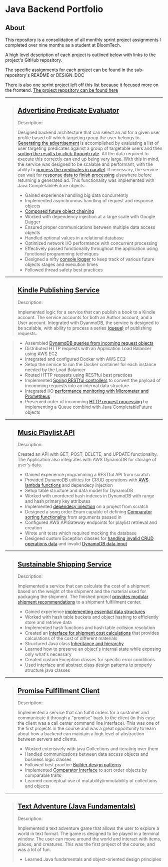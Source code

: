 # Java Backend Portfolio

## About
This repository is a consolidation of all monthly sprint project assignments I completed over nine months as a student at BloomTech.

A high level description of each project is outlined below with links to the project's GitHub repository.

The specific assignments for each project can be found in the sub-repository's README or DESIGN_DOC

There is also one sprint project left off this list because it focused more on the frontend. [The project repository can be found here](https://github.com/Celtics-Engine/Celtics-Frontend)

---

> ## [Advertising Predicate Evaluator](https://github.com/grauulzz/advertising-predicate-evaluator)
> Description: 
>
> Designed backend architecture that can select an ad for a given user profile based off which targeting group the user belongs to. [Generating the advertisement](https://github.com/grauulzz/advertising-predicate-evaluator/blob/f91d927fd28b98daf0a15633fac92b733453eabb/src/com/amazon/ata/advertising/service/businesslogic/AdvertisementSelectionLogic.java#L80-L97) is accomplished by evaluating a list of user targeting predicates against a group of targetable users and then [sorting the results by click-through rate](https://github.com/grauulzz/advertising-predicate-evaluator/blob/f91d927fd28b98daf0a15633fac92b733453eabb/src/com/amazon/ata/advertising/service/businesslogic/AdvertisementSelectionLogic.java#L45-L51). All the data required to execute this correctly can end up being very large. With this in mind, the service was designed to be scalable and performant, with the ability to [process the predicates in parallel](https://github.com/grauulzz/advertising-predicate-evaluator/blob/f91d927fd28b98daf0a15633fac92b733453eabb/src/com/amazon/ata/advertising/service/targeting/TargetingEvaluator.java#L24). If necessary, the service can wait for [response data to finish processing](https://github.com/grauulzz/advertising-predicate-evaluator/blob/f91d927fd28b98daf0a15633fac92b733453eabb/src/com/amazon/ata/advertising/service/activity/GenerateAdActivity.java#L44-L56) elsewhere before returning a generated ad. This functionality was implemented with Java CompletableFuture objects.
>
> - Gained experience handling big data concurrently
> - Implemented asynchronous handling of request and response objects
> - [Composed future object chaining](https://github.com/grauulzz/advertising-predicate-evaluator/blob/f91d927fd28b98daf0a15633fac92b733453eabb/src/com/amazon/ata/advertising/service/future/FutureUtils.java#L49)
> - Worked with dependency injection at a large scale with Google Dagger
> - Ensured proper communications between multiple data access objects
> - Handled optional values in a relational database 
> - Optimized network I/O performance with concurrent processing 
> - Effectively passed functionality throughout the application using functional programming techniques 
> - Designed a nifty [console logger](https://github.com/grauulzz/advertising-predicate-evaluator/blob/f91d927fd28b98daf0a15633fac92b733453eabb/src/com/amazon/ata/advertising/service/future/FutureUtils.java#L64) to keep track of various future objects stages and execution times
> - Followed thread safety best practices 

---

> ## [Kindle Publishing Service](https://github.com/grauulzz/kindle-publishing-service) 
> Description:
>
> Implemented logic for a service that can publish a book to a Kindle account. The service accounts for both an Author account, and a User account. Integrated with DyanmoDB, the service is designed to be scalable, with ability to process a series [(queue)](https://github.com/grauulzz/kindle-publishing-service/blob/3e738c21bc4b11d13e42cc527f0e67632a500c28/src/com/amazon/ata/kindlepublishingservice/publishing/BookPublishingManager.java#L8-L44) of publishing requests.

> - Assembled [DynamoDB queries from incoming request objects](https://github.com/grauulzz/kindle-publishing-service/blob/3e738c21bc4b11d13e42cc527f0e67632a500c28/src/com/amazon/ata/kindlepublishingservice/activity/SubmitBookForPublishingActivity.java#L53-L82)
> - Distributed HTTP requests with an Application Load Balancer using AWS EC2
> - Integrated and configured Docker with AWS EC2  
> - Setup the service to run the Docker container for each instance needed by the Load Balancer
> - Routed HTTP requests using RESTful best practices
> - Implemented [Spring RESTful controllers](https://github.com/grauulzz/kindle-publishing-service/blob/3e738c21bc4b11d13e42cc527f0e67632a500c28/src/com/amazon/ata/kindlepublishingservice/controllers/Controller.java#L32) to convert the payload of incomming requests into an internal data structure 
> - Integrated I/O [performance monitoring with Micrometer and Prometheus](https://github.com/grauulzz/kindle-publishing-service/blob/3e738c21bc4b11d13e42cc527f0e67632a500c28/src/com/amazon/ata/kindlepublishingservice/controllers/Controller.java#L36-L47)
> - Preserved order of incomming [HTTP request processing](https://github.com/grauulzz/kindle-publishing-service/blob/3e738c21bc4b11d13e42cc527f0e67632a500c28/src/com/amazon/ata/kindlepublishingservice/publishing/BookPublishTask.java#L47-L93) by implementing a Queue combind with Java CompletableFuture objects 
>

---

> ## [Music Playlist API](https://github.com/grauulzz/music-playlist-api) 
> Description:
>
> Created an API with GET, POST, DELETE, and UPDATE functionality. The Application also integrates with AWS DynamoDB for storage of user's data. 
>
> - Gained experience programming a RESTful API from scratch
> - Provided DynamoDB utilities for CRUD operations with [AWS lambda functions](https://github.com/grauulzz/music-playlist-api/blob/e8946e03ee26a985dad6701fc6fd37c397d55ccd/src/com/amazon/ata/music/playlist/service/lambda/AddSongToPlaylistActivityProvider.java#L13-L38) and dependecy injection
> - Setup table structure and data model for DynamoDB 
> - Worked with unordered hash indexes in DynamoDB with range and hash primary key attributes
> - Implemented [dependecy injection](https://github.com/grauulzz/music-playlist-api/blob/e8946e03ee26a985dad6701fc6fd37c397d55ccd/src/com/amazon/ata/music/playlist/service/dependency/DaoModule.java#L18) on a project from scratch
> - Designed a song order Enum capable of defining [Comparator sorting functionality](https://github.com/grauulzz/music-playlist-api/blob/e8946e03ee26a985dad6701fc6fd37c397d55ccd/src/com/amazon/ata/music/playlist/service/models/SongOrder.java#L13-L61) from arguments passed in
> - Configured AWS APIGateway endpoints for playlist retrieval and creation
> - Wrote unit tests which required mocking the database
> - Designed custom Exception classes for [handling invalid CRUD operations data](https://github.com/grauulzz/music-playlist-api/blob/e8946e03ee26a985dad6701fc6fd37c397d55ccd/src/com/amazon/ata/music/playlist/service/exceptions/PlaylistNotFoundException.java#L6-L45) and invalid [DynamoDB data input](https://github.com/grauulzz/music-playlist-api/blob/e8946e03ee26a985dad6701fc6fd37c397d55ccd/src/com/amazon/ata/music/playlist/service/exceptions/AlbumTrackNotFoundException.java#L7-L46)
>

---

> ## [Sustainable Shipping Service](https://github.com/grauulzz/sustainable-shipping-service)
> Description:
>
> Implemented a service that can calculate the cost of a shipment based on the weight of the shipment and the material used for packaging the shipment. The finished project [provides modular shipment recommendations](https://github.com/grauulzz/sustainable-shipping-service/blob/cc9adacbd7672a257207156ab86d3110af9b6ae5/src/com/amazon/ata/service/ShipmentService.java#L47-L79) to a shipment fulfillment center.
>
> - Gained experience [implementing essential data structures](https://github.com/grauulzz/sustainable-shipping-service/blob/cc9adacbd7672a257207156ab86d3110af9b6ae5/src/com/amazon/ata/dao/PackagingDAO.java#L28-L78) 
> - Worked with hash table buckets and object hashing to efficiently store and retrieve data
> - Implemented hash functions and hash table collision resolution
> - Created an [Interface for shipment cost calculations](https://github.com/grauulzz/sustainable-shipping-service/blob/cc9adacbd7672a257207156ab86d3110af9b6ae5/src/com/amazon/ata/cost/CarbonCostStrategy.java#L12-L35) that provides calculations of the cost of different materials
> - Structured Java class [Inheritance and hierarchy](https://github.com/grauulzz/sustainable-shipping-service/blob/cc9adacbd7672a257207156ab86d3110af9b6ae5/src/com/amazon/ata/types/Box.java#L7-L78) 
> - Learned how to preserve an object's internal state while exposing only what's necessary
> - Created custom Exception classes for specific error conditions
> - Used interface and abstract class design patterns to properly structure java classes  
>

---

> ## [Promise Fulfillment Client](https://github.com/grauulzz/promise-fulfillment-client)
> Description:
>
> Implemented a service that can fulfill orders for a customer and communicate it through a "promise" back to the client (in this case the client was a call center command line interface). This was one of the first projects in the course and was a great opportunity to learn about how a backend can maintain a high level of abstraction between servers and clients.
> - Worked extensively with java Collections and iterating over them
> - Handled communications between data access objects and business logic classes 
> - Followed best practice [Builder design patterns](https://github.com/grauulzz/promise-fulfillment-client/blob/40cd7f79509b4a6a2a74fa0a83039d5f09038efa/src/com/amazon/ata/deliveringonourpromise/deliverypromiseservice/DeliveryPromiseServiceClient.java#L31-L48)
> - Implemented [Comparator Interface](https://github.com/grauulzz/promise-fulfillment-client/blob/40cd7f79509b4a6a2a74fa0a83039d5f09038efa/src/com/amazon/ata/deliveringonourpromise/comparators/PromiseAsinComparator.java#L11-L22) to sort order objects by comparable traits
> - Learned conceptual use of mutability/immutability of collections and objects
>

---

> ## [Text Adventure (Java Fundamentals)](https://github.com/grauulzz/java-fundamentals-text-adventure) 
> Description:
>
> Implemented a text adventure game that allows the user to explore a world in text format. The game is designed to be played in a terminal window. The user can move around the world and interact with items, places, and creatures. This was the first project of the course, and was a lot of fun.
>
> - Learned Java fundamentals and object-oriented design principles 
>
